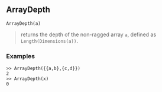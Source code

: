 ## ArrayDepth
   
``` 
ArrayDepth(a)
``` 

> returns the depth of the non-ragged array `a`, defined as `Length(Dimensions(a))`.    
 
### Examples
``` 
>> ArrayDepth({{a,b},{c,d}})   
2    
>> ArrayDepth(x)
0    
``` 